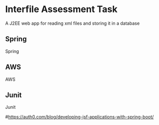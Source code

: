 # Interfile Assessment Task

A J2EE web app for reading xml files and storing it in a database

## Spring

Spring 

## AWS

AWS

## Junit

Junit

#https://auth0.com/blog/developing-jsf-applications-with-spring-boot/
